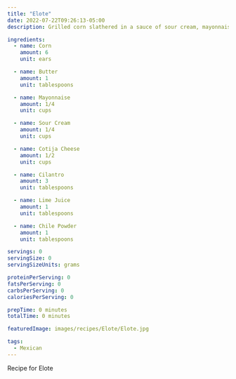 ```yaml
---
title: "Elote"
date: 2022-07-22T09:26:13-05:00
description: Grilled corn slathered in a sauce of sour cream, mayonnaise, and chili powder, and sprinkled with cotija cheese and cilantro. A popular snack served by street vendors in Mexico, so it's often called Mexican street corn. When served in a cup it is referred to as esquitas or elote en vaso.

ingredients:
  - name: Corn
    amount: 6
    unit: ears

  - name: Butter
    amount: 1
    unit: tablespoons

  - name: Mayonnaise
    amount: 1/4
    unit: cups

  - name: Sour Cream
    amount: 1/4
    unit: cups

  - name: Cotija Cheese
    amount: 1/2
    unit: cups

  - name: Cilantro
    amount: 3
    unit: tablespoons

  - name: Lime Juice
    amount: 1
    unit: tablespoons

  - name: Chile Powder
    amount: 1
    unit: tablespoons

servings: 0
servingSize: 0
servingSizeUnits: grams

proteinPerServing: 0
fatsPerServing: 0
carbsPerServing: 0
caloriesPerServing: 0

prepTime: 0 minutes
totalTime: 0 minutes

featuredImage: images/recipes/Elote/Elote.jpg

tags:
  - Mexican
---
```


Recipe for Elote
